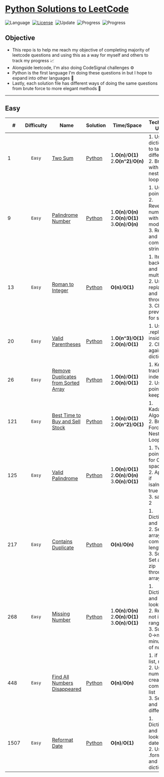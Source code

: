 # [Python Solutions to LeetCode](https://leetcode.com/problemset/all/)

![Language](https://img.shields.io/badge/language-Python%20%20%20-blue.svg)&nbsp;
[![License](https://img.shields.io/badge/license-MIT-blue.svg)](./LICENSE.md)&nbsp;
![Update](https://img.shields.io/badge/update-daily-green.svg)&nbsp;
![Progress](https://img.shields.io/badge/progress-9%20%2F%202147-ff69b4.svg)&nbsp;
![Progress](https://img.shields.io/badge/progress-12%20%2F%202147-ff69b4.svg)&nbsp;

## Objective
* This repo is to help me reach my objective of completing majority of leetcode questions and using this as a way for myself and others to track my progress 📈
* Alongside leetcode, I'm also doing CodeSignal challenges ⚙️
* Python is the first language I'm doing these questions in but I hope to expand into other languages 🐍
* Lastly, each solution file has different ways of doing the same questions from brute force to more elegant methods 🔁

---

## Easy

|#|Difficulty|Name|Solution|Time/Space|Technique Used|
|---|:------:|-----|------|------|-----|
|1|`Easy`|[Two Sum](https://leetcode.com/problems/two-sum/)|[Python](./easy/1twosum.py)|1.**O(n)**/**O(1)**<br>2.**O(n^2)**/**O(n)**|1. Using dictionary to target difference<br>2. Brute with nested loops|
|9|`Easy`|[Palindrome Number](https://leetcode.com/problems/palindrome-number/)|[Python](./easy/9palindromenumber.py)|1.**O(n)**/**O(n)**<br>2.**O(n)**/**O(1)**<br>3.**O(n)**/**O(n)**|1. Using pointers<br>2. Reversing number with modulo<br>3. Reverse and compare string|
|13|`Easy`|[Roman to Integer](https://leetcode.com/problems/roman-to-integer/)|[Python](./easy/13romantointeger.py)|**O(n)**/**O(1)**|1. Iterate backwards and multiply<br>2. Use replace() and iterate through<br>3. Check if prev value for smaller|
|20|`Easy`|[Valid Parentheses](https://leetcode.com/problems/valid-parentheses/)|[Python](./easy/20validparentheses.py)|1.**O(n^3)**/**O(1)**<br>2.**O(n)**/**O(1)**|1. Use .replace inside loop<br>2. Check against dictionary|
|26|`Easy`|[Remove Duplicates from Sorted Array](https://leetcode.com/problems/remove-duplicates-from-sorted-array/)|[Python](./easy/26removeduplicatesfromsortedarray.py)|1.**O(n)**/**O(1)**<br>2.**O(n)**/**O(1)**|1. Keep track of index<br>2. Use two pointers to keep track|
|121|`Easy`|[Best Time to Buy and Sell Stock](https://leetcode.com/problems/best-time-to-buy-and-sell-stock/)|[Python](./easy/121besttimetobuyandsellstock.py)|1.**O(n)**/**O(1)**<br>2.**O(n^2)**/**O(1)**|1. Kadane's Algorithm<br>2. Brute Force - Nested For Loop|
|125|`Easy`|[Valid Palindrome](https://leetcode.com/problems/valid-palindrome/)|[Python](./easy/125validpalindrome.py)|1.**O(n)**/**O(1)**<br>2.**O(n)**/**O(n)**<br>3.**O(n)**/**O(1)**|1. Two pointers for O(1) space<br>2. Append if isalnum() true<br>3. same as 2|
|217|`Easy`|[Contains Duplicate](https://leetcode.com/problems/contains-duplicate/)|[Python](./easy/217containsduplicate.py)|**O(n)**/**O(n)**|1. Dictionary and iterate <br>2. Set the array and compare lengths<br>3. Sort, Set and zip through array|
|268|`Easy`|[Missing Number](https://leetcode.com/problems/missing-number/)|[Python](./easy/268missingnumber.py)|1.**O(n)**/**O(n)**<br>2.**O(n)**/**O(1)**<br>3.**O(n)**/**O(1)**|1. Dictionary and lookup<br>2. Return if not in range<br>3. Sum of 0->n minus sum of nums|
|448|`Easy`|[Find All Numbers Disappeared](https://leetcode.com/problems/find-all-numbers-disappeared-in-an-array/)|[Python](./easy/448findallnumbersdisappeared.py)|**O(n)**/**O(n)**|1. if not in list, return<br>2. Use numpy to create a compare list<br>3. Set(list) and return difference|
|1507|`Easy`|[Reformat Date](https://leetcode.com/problems/reformat-date/)|[Python](./easy/1507reformatdate.py)|**O(n)**/**O(1)**|1. Dictionary and lookup date <br>2. Use .format and dictionary|



<!-- ---|``|[]()|[Python]()|**O()**|**O()**|----Note---| -->
